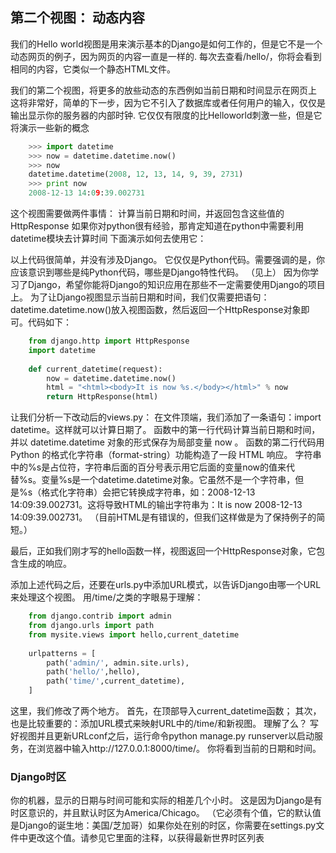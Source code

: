 ## 第二个视图： 动态内容

我们的Hello world视图是用来演示基本的Django是如何工作的，但是它不是一个动态网页的例子，因为网页的内容一直是一样的. 每次去查看/hello/，你将会看到相同的内容，它类似一个静态HTML文件。 

我们的第二个视图，将更多的放些动态的东西例如当前日期和时间显示在网页上 这将非常好，简单的下一步，因为它不引入了数据库或者任何用户的输入，仅仅是输出显示你的服务器的内部时钟. 它仅仅有限度的比Helloworld刺激一些，但是它将演示一些新的概念 
```python
    >>> import datetime
    >>> now = datetime.datetime.now()
    >>> now
    datetime.datetime(2008, 12, 13, 14, 9, 39, 2731)
    >>> print now
    2008-12-13 14:09:39.002731
```
这个视图需要做两件事情： 计算当前日期和时间，并返回包含这些值的HttpResponse 如果你对python很有经验，那肯定知道在python中需要利用datetime模块去计算时间 下面演示如何去使用它：

以上代码很简单，并没有涉及Django。 它仅仅是Python代码。需要强调的是，你应该意识到哪些是纯Python代码，哪些是Django特性代码。 （见上） 因为你学习了Django，希望你能将Django的知识应用在那些不一定需要使用Django的项目上。 
为了让Django视图显示当前日期和时间，我们仅需要把语句：datetime.datetime.now()放入视图函数，然后返回一个HttpResponse对象即可。代码如下：
```python
    from django.http import HttpResponse
    import datetime
    
    def current_datetime(request):
        now = datetime.datetime.now()
        html = "<html><body>It is now %s.</body></html>" % now
        return HttpResponse(html)
```

让我们分析一下改动后的views.py： 
在文件顶端，我们添加了一条语句：import datetime。这样就可以计算日期了。 
函数中的第一行代码计算当前日期和时间，并以 datetime.datetime 对象的形式保存为局部变量 now 。 
函数的第二行代码用 Python 的格式化字符串（format-string）功能构造了一段 HTML 响应。 字符串中的%s是占位符，字符串后面的百分号表示用它后面的变量now的值来代替%s。变量%s是一个datetime.datetime对象。它虽然不是一个字符串，但是%s（格式化字符串）会把它转换成字符串，如：2008-12-13 14:09:39.002731。这将导致HTML的输出字符串为：It is now 2008-12-13 14:09:39.002731。 （目前HTML是有错误的，但我们这样做是为了保持例子的简短。） 

最后，正如我们刚才写的hello函数一样，视图返回一个HttpResponse对象，它包含生成的响应。

添加上述代码之后，还要在urls.py中添加URL模式，以告诉Django由哪一个URL来处理这个视图。 用/time/之类的字眼易于理解：
```python
    from django.contrib import admin
    from django.urls import path
    from mysite.views import hello,current_datetime
    
    urlpatterns = [
        path('admin/', admin.site.urls),
        path('hello/',hello),
        path('time/',current_datetime),
    ]
```
这里，我们修改了两个地方。 首先，在顶部导入current_datetime函数； 其次，也是比较重要的：添加URL模式来映射URL中的/time/和新视图。 理解了么？ 
写好视图并且更新URLconf之后，运行命令python manage.py runserver以启动服务，在浏览器中输入http://127.0.0.1:8000/time/。 你将看到当前的日期和时间。

### Django时区 

你的机器，显示的日期与时间可能和实际的相差几个小时。 这是因为Django是有时区意识的，并且默认时区为America/Chicago。 （它必须有个值，它的默认值是Django的诞生地：美国/芝加哥）如果你处在别的时区，你需要在settings.py文件中更改这个值。请参见它里面的注释，以获得最新世界时区列表
